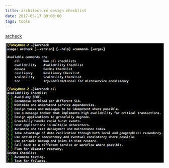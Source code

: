 ```yaml
---
title: architecture design checklist
date: 2017-05-17 09:00:00
tags: tools
---
```


[archeck](https://github.com/funkygao/archeck)

![demo](https://github.com/funkygao/blogassets/blob/master/img/archeck.png?raw=true)
